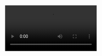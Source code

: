![github](https://user-images.githubusercontent.com/66838187/112900262-df49e700-90a8-11eb-9c18-3bb8ab941d2b.mp4)
